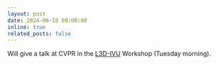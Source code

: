 ```yaml
---
layout: post
date: 2024-06-18 00:00:00
inline: true
related_posts: false
---
```


Will give a talk at CVPR in the <a href="https://sites.google.com/view/l3divu2024" rel="noopener" target="_blank">L3D-IVU</a> Workshop (Tuesday morning).
